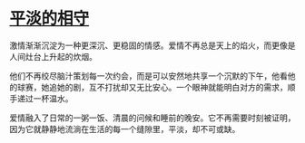 # [平淡的相守](https://hoo.be/meirib)
激情渐渐沉淀为一种更深沉、更稳固的情感。爱情不再总是天上的焰火，而更像是人间灶台上升起的炊烟。

他们不再绞尽脑汁策划每一次约会，而是可以安然地共享一个沉默的下午，他看他的球赛，她追她的剧，互不打扰却又无比安心。一个眼神就能明白对方的需求，顺手递过一杯温水。

爱情融入了日常的一粥一饭、清晨的问候和睡前的晚安。它不再需要时刻被证明，因为它就静静地流淌在生活的每一个缝隙里，平淡，却不可或缺。
